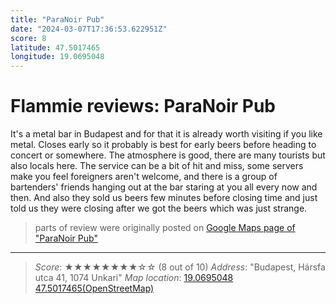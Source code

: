 ```yaml
---
title: "ParaNoir Pub"
date: "2024-03-07T17:36:53.622951Z"
score: 8
latitude: 47.5017465
longitude: 19.0695048
---
```

# Flammie reviews: ParaNoir Pub

It's a metal bar in Budapest and for that it is already worth visiting
if you like metal. Closes early so it probably is best for early beers
before heading to concert or somewhere. The atmosphere is good, there
are many tourists but also locals here. The service can be  a bit of
hit and miss, some servers make you feel foreigners aren't welcome, and
there is a group of bartenders' friends hanging out at the bar staring
at you all every now and then. And also they sold us beers few minutes
before closing time and just told us they were closing after we got the
beers which was just strange.

> parts of review were originally posted on [Google Maps page of
  "ParaNoir Pub"](https://www.google.com/maps/place//data=!4m2!3m1!1s0x0:0xe2f347ab68adb16e)
---
> *Score*: ★★★★★★★★☆☆ (8 out of 10)
> *Address*: "Budapest, Hársfa utca 41, 1074 Unkari"
> *Map location*: [19.0695048 47.5017465(OpenStreetMap)](https://www.openstreetmap.org/?mlat=47.5017465&mlon=19.0695048&zoom=12)
